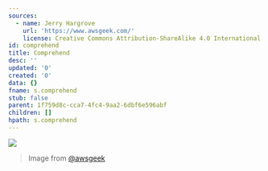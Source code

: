 ```yaml
---
sources:
  - name: Jerry Hargrove
    url: 'https://www.awsgeek.com/'
    license: Creative Commons Attribution-ShareAlike 4.0 International License
id: comprehend
title: Comprehend
desc: ''
updated: '0'
created: '0'
data: {}
fname: s.comprehend
stub: false
parent: 1f759d8c-cca7-4fc4-9aa2-6dbf6e596abf
children: []
hpath: s.comprehend
---
```

![](/assets/images/Amazon-Comprehend_en.jpg)

> Image from [@awsgeek](https://www.awsgeek.com/Amazon-Comprehend/)
